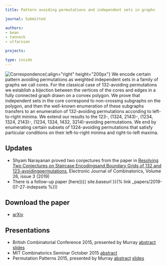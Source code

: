 ```yaml
---
title: Pattern avoiding permutations and independent sets in graphs

journal: Submitted

authors:
- bean
- tannock
- ulfarsson

projects:

type: inside
---
```

![Correspondence]({{site.baseurl}}/assets/img/pattgons.png){:align="right" height="200px"}
We encode certain pattern avoiding permutations as weighted independent sets in
a family of graphs we call cores. For the classical case of 132-avoiding
permutations we establish a bijection between the vertices of the cores and
edges in a fully connected graph drawn on a convex polygon. We prove that
independent sets in the core correspond to non-crossing subgraphs on the
polygon, and then the well-known enumeration of these subgraphs transfers to an
enumeration of 132-avoiding permutations according to left-to-right minima. We
extend our results to the 123-, (1324, 2143)-, (1234, 1324, 2143)-, (1234,
1324, 1432, 3214)-avoiding permutations. We end by enumerating certain subsets
of 1324-avoiding permutations that satisfy particular conditions on their
left-to-right minima and right-to-left maxima.

## Updates
- Shyam Narayanan proved two conjectures from the paper in [Resolving Two Conjectures on Staircase Encodingsand Boundary Grids of 132 and 123-avoidingpermutations](https://www.combinatorics.org/ojs/index.php/eljc/article/view/v26i3p62), Electronic Journal of Combinatorics, Volume 26, issue 3 (2019)
- There is a follow-up paper [here]({{ site.baseurl }}{% link _papers/2019-07-27-indepsets %}))

## Download the paper
<!-- - [{{ page.journal }}](https://cs.uwaterloo.ca/journals/JIS/VOL20/Bean/bean2.html) -->
- [arXiv](http://arxiv.org/abs/1512.08155)

## Presentations
- British Combinatorial Conference 2015, presented by Murray [abstract]({{site.baseurl}}/assets/talks/pattgons/2015-BCC-abstract.pdf) [slides]({{site.baseurl}}/assets/talks/pattgons/2015-BCC-slides.pdf)
- MIT Combinatorics Seminar October 2015 [abstract](https://calendar.google.com/calendar/event?eid=YTVzdDNzYzIzOW5jcTU3b2R0bTBoMjFhOWMgbWl0Y29tYmluQG0&ctz=America/New_York)
- Permutation Patterns 2015, presented by Murray [abstract]({{site.baseurl}}/assets/talks/pattgons/2015-PP-abstract.pdf) [slides]({{site.baseurl}}/assets/talks/pattgons/2015-PP-slides.pdf)
